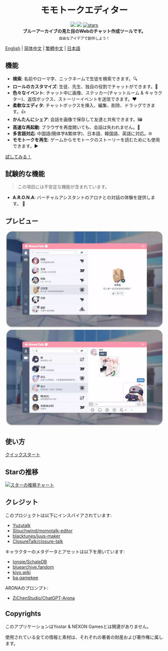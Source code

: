 <h1 align="center">モモトークエディター</h1>

<div align="center">
    <img src="https://img.shields.io/github/last-commit/u1805/momotalk/main">
    <img src="https://img.shields.io/github/languages/top/U1805/momotalk" >
    <a href="https://star-history.com/#U1805/momotalk"> 
      <img src="https://img.shields.io/github/stars/U1805/momotalk" alt="stars"> 
    </a>
</div>

<div align="center">
  <strong>ブルーアーカイブの見た目のWebのチャット作成ツールです。</strong><br>
  <sub>自由なアイデアで創作しよう！</sub>
</div>

[English](../README.md) | [简体中文](./README-zh_cn.md) | [繁體中文](./README-zh_tw.md) | [日本語](./README-ja.md)


## 機能

- **検索**: 名前やローマ字、ニックネームで生徒を検索できます。🔍️
- **ロールのカスタマイズ**: 生徒、先生、独自の役割でチャットができます。🎅
- **色々なイベント**: チャット中に画像、ステッカー(チャットルーム & キャラクター)、返信ボックス、ストーリーイベントを送信できます。❤️
- **柔軟なエディタ**: チャットボックスを挿入、編集、削除、ドラッグできます。👍
- **かんたんにシェア**: 会話を画像で保存して友達と共有できます。🖼️
- **高速な再起動**: ブラウザを再度開いても、会話は失われません。📌
- **多言語対応**: 中国語(簡体字&繁体字)、日本語、韓国語、英語に対応。🌐
- **モモトークを再生**: ゲームからモモトークのストーリーを読むためにも使用できます。▶️

[試してみる！](https://u1805.github.io/momotalk)

## 試験的な機能

> この項目には不安定な機能が含まれています。

- **A.R.O.N.A**: バーチャルアシスタントのアロナとの対話の体験を提供します。 💬

## プレビュー

![生徒](./assets/演示1.webp)
![チャット](./assets/演示2.webp)

## 使い方

[クイックスタート](./How-to-use.md)

## Starの推移

[![スターの推移チャート](https://api.star-history.com/svg?repos=U1805/momotalk)](https://star-history.com/#U1805/momotalk)

## クレジット

このプロジェクトは以下にインスパイアされています:

- [Yuzutalk](https://www.yuzutalk.net/)
- [Slouchwind/momotalk-editor](https://github.com/Slouchwind/momotalk-editor)
- [blacktunes/juus-maker](https://github.com/blacktunes/juus-maker)
- [ClosureTalk/closure-talk](https://github.com/ClosureTalk/closure-talk)

キャラクターのメタデータとアセットは以下を用いています:

- [lonqie/SchaleDB](https://github.com/lonqie/SchaleDB)
- [bluearchive.fandom](https://bluearchive.fandom.com)
- [kivo.wiki](https://kivo.wiki/)
- [ba.gamekee](https://ba.gamekee.com/)

ARONAのプロンプト:

- [ZiChenStudio/ChatGPT-Arona](https://github.com/ZiChenStudio/ChatGPT-Arona)

## Copyrights

このアプリケーションはYostar & NEXON Gamesとは関連がありません。

使用されている全ての情報と素材は、それぞれの著者の財産および著作権に属します。